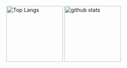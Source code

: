 <!--
[![Top Langs](https://github-readme-stats.vercel.app/api/top-langs/?username={yushe629})](https://github.com/anuraghazra/github-readme-stats)

[![Anurag's GitHub stats](https://github-readme-stats.vercel.app/api?username={yushe629}&show_icons=true)](https://github.com/anuraghazra/github-readme-stats)
-->

<p align="left"> 
  <img alt="Top Langs" height="150px" src="https://github-readme-stats.vercel.app/api/top-langs/?username={Yukawa}&layout=compact&show_icons=true&theme=onedark" />
  <img alt="github stats" height="150px" src="https://github-readme-stats.vercel.app/api?username={Yukawa}&theme=onedark&show_icons=ture" />
</p>

<!--
**yushe629/yushe629** is a ✨ _special_ ✨ repository because its `README.md` (this file) appears on your GitHub profile.

Here are some ideas to get you started:

- 🔭 I’m currently working on ...
- 🌱 I’m currently learning ...
- 👯 I’m looking to collaborate on ...
- 🤔 I’m looking for help with ...
- 💬 Ask me about ...
- 📫 How to reach me: ...
- 😄 Pronouns: ...
- ⚡ Fun fact: ...
-->
